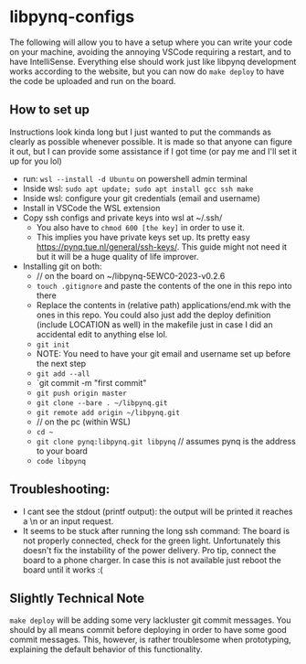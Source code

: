 # libpynq-configs
The following will allow you to have a setup where you can write your code on your machine, avoiding the annoying VSCode requiring a restart, and to have IntelliSense. Everything else should work just like libpynq development works according to the website, but you can now do `make deploy` to have the code be uploaded and run on the board. 
## How to set up
Instructions look kinda long but I just wanted to put the commands as clearly as possible whenever possible. It is made so that anyone can figure it out, but I can provide some assistance if I got time (or pay me and I'll set it up for you lol)

- run: `wsl --install -d Ubuntu` on powershell admin terminal 
- Inside wsl: `sudo apt update; sudo apt install gcc ssh make`
- Inside wsl: configure your git credentials (email and username) 
- Install in VSCode the WSL extension
- Copy ssh configs and private keys into wsl at ~/.ssh/ 
	- You also have to `chmod 600 [the key]` in order to use it. 
	- This implies you have private keys set up. Its pretty easy https://pynq.tue.nl/general/ssh-keys/. This guide might not need it but it will be a huge quality of life improver. 
- Installing git on both: 
	- // on the board on ~/libpynq-5EWC0-2023-v0.2.6
	- `touch .gitignore` and paste the contents of the one in this repo into there
	- Replace the contents in (relative path) applications/end.mk with the ones in this repo. You could also just add the deploy definition (include LOCATION as well) in the makefile just in case I did an accidental edit to anything else lol. 
	- `git init`
	- NOTE: You need to have your git email and username set up before the next step
   	- `git add --all`
   	- `git commit -m "first commit"
   	- `git push origin master`
	- `git clone --bare . ~/libpynq.git`
	- `git remote add origin ~/libpynq.git`
	- // on the pc (within WSL) 
	- `cd ~`
	- `git clone pynq:libpynq.git libpynq` // assumes pynq is the address to your board
	- `code libpynq`

## Troubleshooting: 
- I cant see the stdout (printf output): the output will be printed it reaches a \n or an input request. 
- It seems to be stuck after running the long ssh command: The board is not properly connected, check for the green light. Unfortunately this doesn't fix the instability of the power delivery. Pro tip, connect the board to a phone charger. In case this is not available just reboot the board until it works :(

## Slightly Technical Note
`make deploy` will be adding some very lackluster git commit messages. You should by all means commit before deploying in order to have some good commit messages. This, however, is rather troublesome when prototyping, explaining the default behavior of this functionality. 

